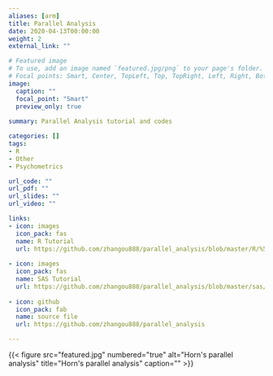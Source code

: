 ```yaml
---
aliases: [arm]
title: Parallel Analysis
date: 2020-04-13T00:00:00
weight: 2
external_link: ""

# Featured image
# To use, add an image named `featured.jpg/png` to your page's folder.
# Focal points: Smart, Center, TopLeft, Top, TopRight, Left, Right, BottomLeft, Bottom, BottomRight.
image:
  caption: ""
  focal_point: "Smart"
  preview_only: true
  
summary: Parallel Analysis tutorial and codes 

categories: []
tags:
- R
- Other
- Psychometrics

url_code: ""
url_pdf: ""
url_slides: ""
url_video: ""

links:
- icon: images
  icon_pack: fas
  name: R Tutorial
  url: https://github.com/zhangou888/parallel_analysis/blob/master/R/%5BR_Tutorial%5D_FactorAnalysis.pdf
  
- icon: images
  icon_pack: fas
  name: SAS Tutorial
  url: https://github.com/zhangou888/parallel_analysis/blob/master/sas/%5Bsas%5Ddetermine_the_dimensionality_of_data_macro_for_parallel_analysis.pdf
  
- icon: github
  icon_pack: fab
  name: source file
  url: https://github.com/zhangou888/parallel_analysis

---
```



{{< figure src="featured.jpg" numbered="true" alt="Horn's parallel analysis" title="Horn's parallel analysis"
caption="" >}}
